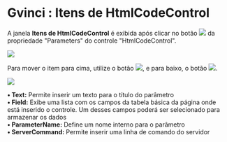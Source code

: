 # Gvinci : Itens de HtmlCodeControl

A janela **Itens de HtmlCodeControl** é exibida após clicar no botão ![](http://www.gvinci.com.br/manual/extensor-botao.png) da propriedade "Parameters" do controle "HtmlCodeControl".

![](http://www.gvinci.com.br/manual/htmlcontrolparameters112.png)

Para mover o item para cima, utilize o botão ![](http://www.gvinci.com.br/manual/sobe.png), e para baixo, o botão ![](http://www.gvinci.com.br/manual/desce.png).

![](http://www.gvinci.com.br/manual/itenshtmlctrl.zoom72.png)

**• Text:** Permite inserir um texto para o título do parâmetro  
**• Field:** Exibe uma lista com os campos da tabela básica da página onde está inserido o controle. Um desses campos poderá ser selecionado para armazenar os dados  
**• ParameterName:** Define um nome interno para o parâmetro  
**• ServerCommand:** Permite inserir uma linha de comando do servidor

